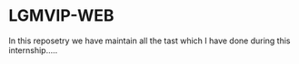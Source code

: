 # LGMVIP-WEB
In this reposetry we have maintain all the tast which I have done during this internship.....
